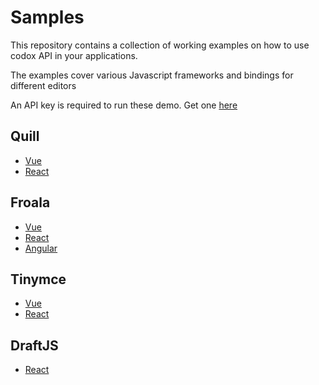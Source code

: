 # Samples

This repository contains a collection of working examples on how to use codox API in your applications.

The examples cover various Javascript frameworks and bindings for different editors

An API key is required to run these demo. Get one [here](https://app.codox.io)

## Quill

- [Vue](https://github.com/codoxhq/samples/tree/master/vue-quill-codox)
- [React](https://github.com/codoxhq/samples/tree/master/react-quill-codox)

## Froala

- [Vue](https://github.com/codoxhq/samples/tree/master/vue-froala-codox)
- [React](https://github.com/codoxhq/samples/tree/master/react-froala-codox)
- [Angular](https://github.com/codoxhq/samples/tree/master/froala-angular-codox)

## Tinymce

- [Vue](https://github.com/codoxhq/samples/tree/master/vue-tinymce-codox)
- [React](https://github.com/codoxhq/samples/tree/master/react-tinymce-codox)

## DraftJS

- [React](https://github.com/codoxhq/samples/tree/master/react-draft-codox)
